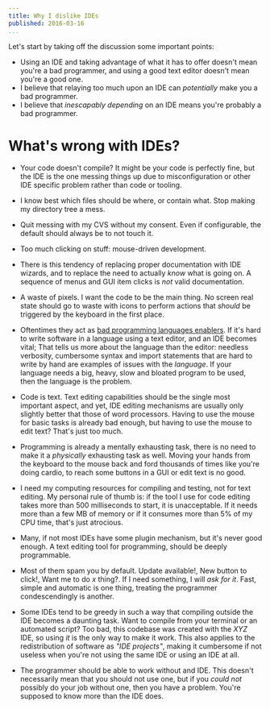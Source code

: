 ```yaml
---
title: Why I dislike IDEs
published: 2016-03-16
...
```


Let's start by taking off the discussion some important points:

- Using an IDE and taking advantage of what it has to offer doesn't mean you're
  a bad programmer, and using a good text editor doesn't mean you're a good one.
- I believe that relaying too much upon an IDE can *potentially* make you a bad
  programmer.
- I believe that *inescapably depending* on an IDE means you're probably a bad
  programmer.

<!--more-->

# What's wrong with IDEs?

- Your code doesn't compile? It might be your code is perfectly fine, but the
  IDE is the one messing things up due to misconfiguration or other IDE specific
  problem rather than code or tooling.

- I know best which files should be where, or contain what. Stop making my
  directory tree a mess.

- Quit messing with my CVS without my consent. Even if configurable, the default
  should always be to not touch it.

- Too much clicking on stuff: mouse-driven development.

- There is this tendency of replacing proper documentation with IDE wizards, and
  to replace the need to actually *know* what is going on. A sequence of menus
  and GUI item clicks is *not* valid documentation.

- A waste of pixels. I want the code to be the main thing. No screen real state
  should go to waste with icons to perform actions that *should* be triggered by
  the keyboard in the first place.

- Oftentimes they act as [bad programming languages
  enablers](https://dzone.com/articles/ide-bad-programming-language). If it's
  hard to write software in a language using a text editor, and an IDE becomes
  vital; That tells us more about the language than the editor: needless
  verbosity, cumbersome syntax and import statements that are hard to write by
  hand are examples of issues with the *language*. If your language needs a big,
  heavy, slow and bloated program to be used, then the language is the problem.

- Code is text. Text editing capabilities should be the single most important
  aspect, and yet, IDE editing mechanisms are usually only slightly better that
  those of  word processors. Having to use the mouse for basic tasks is already
  bad enough, but having to use the mouse to edit text? That's just too much.

- Programming is already a mentally exhausting task, there is no need to make it
  a *physically* exhausting task as well. Moving your hands from the keyboard to
  the mouse back and ford thousands of times like you're doing cardio, to reach
  some buttons in a GUI or edit text is no good.

- I need my computing resources for compiling and testing, not for text editing.
  My personal rule of thumb is: if the tool I use for code editing takes more
  than 500 milliseconds to start, it is unacceptable. If it needs more than a
  few MB of memory or if it consumes more than 5% of my CPU time, that's just
  atrocious.

- Many, if not most IDEs have some plugin mechanism, but it's never good enough.
  A text editing tool for programming, should be deeply programmable.

- Most of them spam you by default. Update available!, New button to click!,
  Want me to do *x* thing?. If I need something, I will *ask for it*. Fast,
  simple and automatic is one thing, treating the programmer condescendingly is
  another.

- Some IDEs tend to be greedy in such a way that compiling outside the IDE
  becomes a daunting task. Want to compile from your terminal or an automated
  script? Too bad, this codebase was created with the *XYZ* IDE, so using *it*
  is the only way to make it work. This also applies to the redistribution of
  software as *"IDE projects"*, making it cumbersome if not useless when you're
  not using the same IDE or using an IDE at all.

- The programmer should be able to work without and IDE. This doesn't
  necessarily mean that you should not use one, but if you *could not* possibly
  do your job without one, then you have a problem. You're supposed to know more
  than the IDE does.
